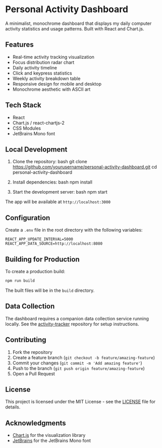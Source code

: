 # Personal Activity Dashboard

A minimalist, monochrome dashboard that displays my daily computer activity statistics and usage patterns. Built with React and Chart.js.

## Features

- Real-time activity tracking visualization
- Focus distribution radar chart
- Daily activity timeline
- Click and keypress statistics
- Weekly activity breakdown table
- Responsive design for mobile and desktop
- Monochrome aesthetic with ASCII art

## Tech Stack

- React
- Chart.js / react-chartjs-2
- CSS Modules
- JetBrains Mono font

## Local Development

1. Clone the repository:
bash
git clone https://github.com/yourusername/personal-activity-dashboard.git
cd personal-activity-dashboard

2. Install dependencies:
bash
npm install

3. Start the development server:
bash
npm start

The app will be available at `http://localhost:3000`

## Configuration

Create a `.env` file in the root directory with the following variables:
```
REACT_APP_UPDATE_INTERVAL=5000
REACT_APP_DATA_SOURCE=http://localhost:8080
```

## Building for Production

To create a production build:
```bash
npm run build
```

The built files will be in the `build` directory.

## Data Collection

The dashboard requires a companion data collection service running locally. See the [activity-tracker](https://github.com/yourusername/activity-tracker) repository for setup instructions.

## Contributing

1. Fork the repository
2. Create a feature branch (`git checkout -b feature/amazing-feature`)
3. Commit your changes (`git commit -m 'Add amazing feature'`)
4. Push to the branch (`git push origin feature/amazing-feature`)
5. Open a Pull Request

## License

This project is licensed under the MIT License - see the [LICENSE](LICENSE) file for details.

## Acknowledgments

- [Chart.js](https://www.chartjs.org/) for the visualization library
- [JetBrains](https://www.jetbrains.com/) for the JetBrains Mono font
